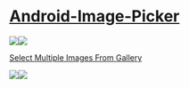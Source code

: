 # <a href="https://www.11zon.com/zon/android/how-to-get-all-images-in-android.php">Android-Image-Picker</a>

<a href="https://www.11zon.com/zon/android/how-to-get-all-images-in-android.php"><img src="https://www.11zon.com/images/android/imagepicker/11zon_imagepicker9.jpg" /><img src="https://www.11zon.com/images/android/imagepicker/11zon_imagepicker10.jpg" /></a>

<a href="https://www.11zon.com/zon/android/how-to-get-all-images-in-android.php">Select Multiple Images From Gallery</a>

<a href="https://www.11zon.com/zon/android/how-to-get-all-images-in-android.php"><img src="https://www.11zon.com/images/android/imagepicker/11zon_imagepicker18.jpg" /><img src="https://www.11zon.com/images/android/imagepicker/11zon_imagepicker17.jpg" /></a>


